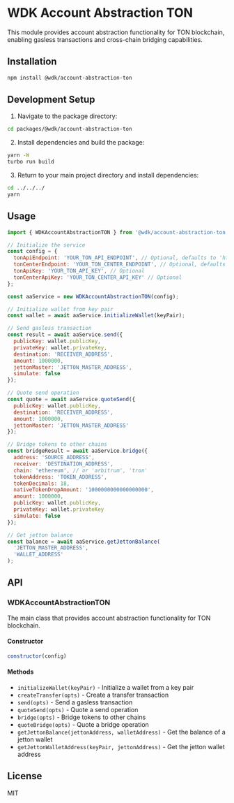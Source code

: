 # WDK Account Abstraction TON

This module provides account abstraction functionality for TON blockchain, enabling gasless transactions and cross-chain bridging capabilities.

## Installation

```bash
npm install @wdk/account-abstraction-ton
```

## Development Setup

1. Navigate to the package directory:
```bash
cd packages/@wdk/account-abstraction-ton
```

2. Install dependencies and build the package:
```bash
yarn -W
turbo run build
```

3. Return to your main project directory and install dependencies:
```bash
cd ../../../
yarn
```

## Usage

```javascript
import { WDKAccountAbstractionTON } from '@wdk/account-abstraction-ton';

// Initialize the service
const config = {
  tonApiEndpoint: 'YOUR_TON_API_ENDPOINT', // Optional, defaults to 'https://tonapi.io/v2'
  tonCenterEndpoint: 'YOUR_TON_CENTER_ENDPOINT', // Optional, defaults to 'https://toncenter.com/api/v2/jsonRPC'
  tonApiKey: 'YOUR_TON_API_KEY', // Optional
  tonCenterApiKey: 'YOUR_TON_CENTER_API_KEY' // Optional
};

const aaService = new WDKAccountAbstractionTON(config);

// Initialize wallet from key pair
const wallet = await aaService.initializeWallet(keyPair);

// Send gasless transaction
const result = await aaService.send({
  publicKey: wallet.publicKey,
  privateKey: wallet.privateKey,
  destination: 'RECEIVER_ADDRESS',
  amount: 1000000,
  jettonMaster: 'JETTON_MASTER_ADDRESS',
  simulate: false
});

// Quote send operation
const quote = await aaService.quoteSend({
  publicKey: wallet.publicKey,
  destination: 'RECEIVER_ADDRESS',
  amount: 1000000,
  jettonMaster: 'JETTON_MASTER_ADDRESS'
});

// Bridge tokens to other chains
const bridgeResult = await aaService.bridge({
  address: 'SOURCE_ADDRESS',
  receiver: 'DESTINATION_ADDRESS',
  chain: 'ethereum', // or 'arbitrum', 'tron'
  tokenAddress: 'TOKEN_ADDRESS',
  tokenDecimals: 18,
  nativeTokenDropAmount: '1000000000000000000',
  amount: 1000000,
  publicKey: wallet.publicKey,
  privateKey: wallet.privateKey
  simulate: false
});

// Get jetton balance
const balance = await aaService.getJettonBalance(
  'JETTON_MASTER_ADDRESS',
  'WALLET_ADDRESS'
);
```

## API

### WDKAccountAbstractionTON

The main class that provides account abstraction functionality for TON blockchain.

#### Constructor

```javascript
constructor(config)
```

#### Methods

- `initializeWallet(keyPair)` - Initialize a wallet from a key pair
- `createTransfer(opts)` - Create a transfer transaction
- `send(opts)` - Send a gasless transaction
- `quoteSend(opts)` - Quote a send operation
- `bridge(opts)` - Bridge tokens to other chains
- `quoteBridge(opts)` - Quote a bridge operation
- `getJettonBalance(jettonAddress, walletAddress)` - Get the balance of a jetton wallet
- `getJettonWalletAddress(keyPair, jettonAddress)` - Get the jetton wallet address

## License

MIT

